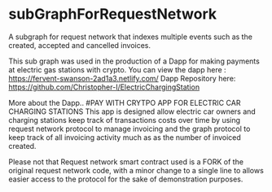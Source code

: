 # subGraphForRequestNetwork
A subgraph for request network that indexes multiple events such as the created, accepted and cancelled invoices.

This sub graph was used in the production of a Dapp for making payments at electric gas stations with crypto.
You can view the dapp here : https://fervent-swanson-2ad1a3.netlify.com/
Dapp Repository here: https://github.com/Christopher-I/ElectricChargingStation

More about the Dapp..
#PAY WITH CRYTPO APP FOR ELECTRIC CAR CHARGING STATIONS This app is designed allow electric car owners and charging stations 
keep track of transactions costs over time by using request network protocol to manage invoicing and the graph protocol 
to keep track of all invoicing activity much as as the number of invoiced created.

Please not that Request network smart contract used is a FORK of the original request network code, with a minor change to a 
single line to allows easier access to the protocol for the sake of demonstration purposes.


